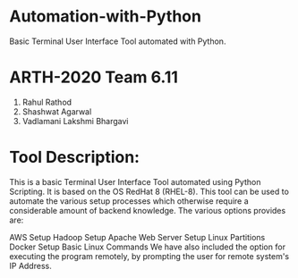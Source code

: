 # Automation-with-Python

Basic Terminal User Interface Tool automated with Python.

# ARTH-2020 Team 6.11
1. Rahul Rathod
2. Shashwat Agarwal
3. Vadlamani Lakshmi Bhargavi
# Tool Description:
This is a basic Terminal User Interface Tool automated using Python Scripting. It is based on the OS RedHat 8 (RHEL-8). This tool can be used to automate the various setup processes which otherwise require a considerable amount of backend knowledge. The various options provides are:

AWS Setup
Hadoop Setup
Apache Web Server Setup
Linux Partitions
Docker Setup
Basic Linux Commands
We have also included the option for executing the program remotely, by prompting the user for remote system's IP Address.

